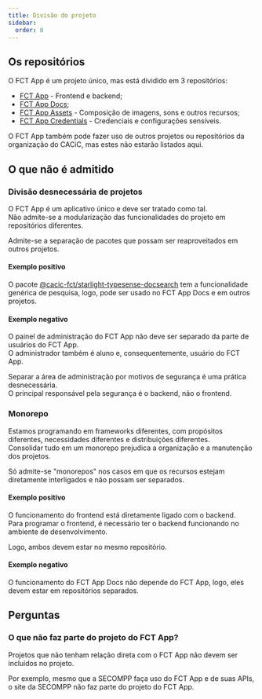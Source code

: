 ```yaml
---
title: Divisão do projeto
sidebar:
  order: 0
---
```


## Os repositórios

O FCT App é um projeto único, mas está dividido em 3 repositórios:

- [FCT App](https://github.com/cacic-fct/fct-app) - Frontend e backend;
- [FCT App Docs](https://github.com/cacic-fct/fct-app-docs);
- [FCT App Assets](https://github.com/cacic-fct/fct-app-assets) - Composição de imagens, sons e outros recursos;
- [FCT App Credentials](https://github.com/cacic-fct/fct-app-credentials) - Credenciais e configurações sensíveis.

O FCT App também pode fazer uso de outros projetos ou repositórios da organização do CACiC, mas estes não estarão listados aqui.

## O que não é admitido

### Divisão desnecessária de projetos

O FCT App é um aplicativo único e deve ser tratado como tal.  
Não admite-se a modularização das funcionalidades do projeto em repositórios diferentes.

Admite-se a separação de pacotes que possam ser reaproveitados em outros projetos.

#### Exemplo positivo

O pacote [@cacic-fct/starlight-typesense-docsearch](https://github.com/cacic-fct/starlight-typesense-docsearch) tem a funcionalidade genérica de pesquisa, logo, pode ser usado no FCT App Docs e em outros projetos.

#### Exemplo negativo

O painel de administração do FCT App não deve ser separado da parte de usuários do FCT App.  
O administrador também é aluno e, consequentemente, usuário do FCT App.

Separar a área de administração por motivos de segurança é uma prática desnecessária.  
O principal responsável pela segurança é o backend, não o frontend.

### Monorepo

Estamos programando em frameworks diferentes, com propósitos diferentes, necessidades diferentes e distribuições diferentes.  
Consolidar tudo em um monorepo prejudica a organização e a manutenção dos projetos.

Só admite-se "monorepos" nos casos em que os recursos estejam diretamente interligados e não possam ser separados.

#### Exemplo positivo

O funcionamento do frontend está diretamente ligado com o backend.  
Para programar o frontend, é necessário ter o backend funcionando no ambiente de desenvolvimento.

Logo, ambos devem estar no mesmo repositório.

#### Exemplo negativo

O funcionamento do FCT App Docs não depende do FCT App, logo, eles devem estar em repositórios separados.

## Perguntas

### O que não faz parte do projeto do FCT App?

Projetos que não tenham relação direta com o FCT App não devem ser incluídos no projeto.

Por exemplo, mesmo que a SECOMPP faça uso do FCT App e de suas APIs, o site da SECOMPP não faz parte do projeto do FCT App.
